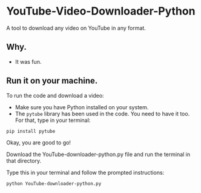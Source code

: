 # YouTube-Video-Downloader-Python
A tool to download any video on YouTube in any format.

## Why.
- It was fun.

## Run it on your machine.
To run the code and download a video: 
* Make sure you have Python installed on your system.
* The ```pytube``` library has been used in the code. You need to have it too. For that, type in your terminal: 
``` 
pip install pytube 
```
Okay, you are good to go!

Download the YouTube-downloader-python.py file and run the terminal in that directory.

Type this in your terminal and follow the prompted instructions:

```
python YouTube-downloader-python.py
```
